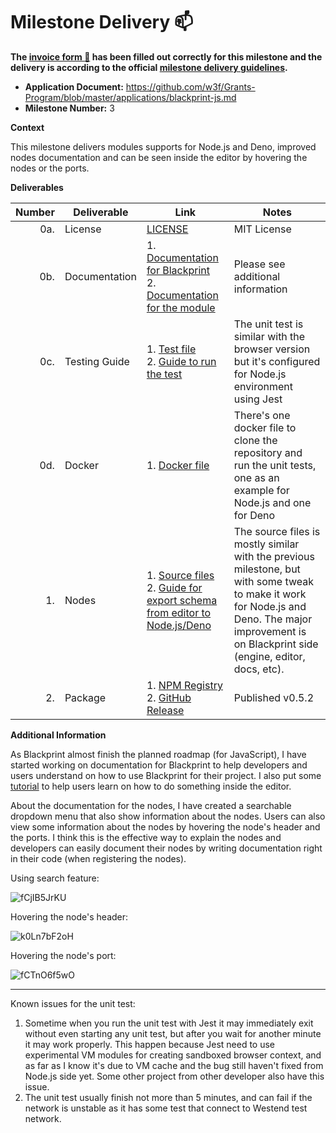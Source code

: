 # Milestone Delivery :mailbox:

**The [invoice form :pencil:](https://docs.google.com/forms/d/e/1FAIpQLSfmNYaoCgrxyhzgoKQ0ynQvnNRoTmgApz9NrMp-hd8mhIiO0A/viewform) has been filled out correctly for this milestone and the delivery is according to the official [milestone delivery guidelines](https://github.com/w3f/Grants-Program/blob/master/docs/milestone-deliverables-guidelines.md).**

* **Application Document:** https://github.com/w3f/Grants-Program/blob/master/applications/blackprint-js.md
* **Milestone Number:** 3

**Context**

This milestone delivers modules supports for Node.js and Deno, improved nodes documentation and can be seen inside the editor by hovering the nodes or the ports.

**Deliverables**

| Number | Deliverable | Link | Notes |
| -----: | ----------- | ------------- |------------- |
| 0a. | License | [LICENSE](https://github.com/Blackprint/nodes-polkadot.js/blob/1fececa0d17821fa11165f76cb86a5014129eea2/LICENSE) | MIT License |
| 0b. | Documentation | 1. [Documentation for Blackprint](https://blackprint.github.io/#page/sketch/1#;bpdocs:Home)<br>2. [Documentation for the module](https://github.com/Blackprint/nodes-polkadot.js/blob/1fececa0d17821fa11165f76cb86a5014129eea2/README.md) | Please see additional information |
| 0c. | Testing Guide | 1. [Test file](https://github.com/Blackprint/nodes-polkadot.js/blob/f2f8ace63d00adc34e59be0c140855e42512495b/tests/node.test.js)<br>2. [Guide to run the test](https://github.com/Blackprint/nodes-polkadot.js/blob/1fececa0d17821fa11165f76cb86a5014129eea2/README.md#running-test) | The unit test is similar with the browser version but it's configured for Node.js environment using Jest |
| 0d. | Docker | 1. [Docker file](https://github.com/Blackprint/nodes-polkadot.js/tree/1fececa0d17821fa11165f76cb86a5014129eea2/.github/docker) | There's one docker file to clone the repository and run the unit tests, one as an example for Node.js and one for Deno |
| 1. | Nodes | 1. [Source files](https://github.com/Blackprint/nodes-polkadot.js/tree/f2f8ace63d00adc34e59be0c140855e42512495b/src)<br>2. [Guide for export schema from editor to Node.js/Deno](https://github.com/Blackprint/nodes-polkadot.js/blob/1fececa0d17821fa11165f76cb86a5014129eea2/README.md#run-in-different-environment) | The source files is mostly similar with the previous milestone, but with some tweak to make it work for Node.js and Deno. The major improvement is on Blackprint side (engine, editor, docs, etc). |
| 2. | Package | 1. [NPM Registry](https://www.npmjs.com/package/@blackprint/nodes-polkadot.js)<br>2. [GitHub Release](https://github.com/Blackprint/nodes-polkadot.js/releases/tag/v0.5.2) | Published v0.5.2 |

**Additional Information**

As Blackprint almost finish the planned roadmap (for JavaScript), I have started working on documentation for Blackprint to help developers and users understand on how to use Blackprint for their project. I also put some [tutorial](https://blackprint.github.io/#;bpdocs:Editor/Tutorial) to help users learn on how to do something inside the editor.

About the documentation for the nodes, I have created a searchable dropdown menu that also show information about the nodes. Users can also view some information about the nodes by hovering the node's header and the ports. I think this is the effective way to explain the nodes and developers can easily document their nodes by writing documentation right in their code (when registering the nodes).

Using search feature:

![fCjIB5JrKU](https://user-images.githubusercontent.com/11073373/187021112-d37e9aee-8a73-4d02-b56a-0e8bb3e06217.jpg)

Hovering the node's header:

![k0Ln7bF2oH](https://user-images.githubusercontent.com/11073373/186894430-4c8862f6-f7a6-43ce-b599-033fbe9f079c.jpg)

Hovering the node's port:

![fCTnO6f5wO](https://user-images.githubusercontent.com/11073373/186894515-4a0d0225-8802-49b0-9d58-3ddc334cdfb5.jpg)

---

Known issues for the unit test:
1. Sometime when you run the unit test with Jest it may immediately exit without even starting any unit test, but after you wait for another minute it may work properly. This happen because Jest need to use experimental VM modules for creating sandboxed browser context, and as far as I know it's due to VM cache and the bug still haven't fixed from Node.js side yet. Some other project from other developer also have this issue.
2. The unit test usually finish not more than 5 minutes, and can fail if the network is unstable as it has some test that connect to Westend test network.